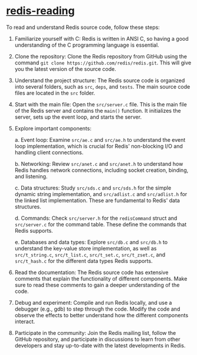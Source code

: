 # [redis-reading](https://github.com/code-reading-lab/redis-reading.git)

To read and understand Redis source code, follow these steps:

1. Familiarize yourself with C: Redis is written in ANSI C, so having a good understanding of the C programming language is essential.

2. Clone the repository: Clone the Redis repository from GitHub using the command `git clone https://github.com/redis/redis.git`. This will give you the latest version of the source code.

3. Understand the project structure: The Redis source code is organized into several folders, such as `src`, `deps`, and `tests`. The main source code files are located in the `src` folder.

4. Start with the main file: Open the `src/server.c` file. This is the main file of the Redis server and contains the `main()` function. It initializes the server, sets up the event loop, and starts the server.

5. Explore important components:

   a. Event loop: Examine `src/ae.c` and `src/ae.h` to understand the event loop implementation, which is crucial for Redis' non-blocking I/O and handling client connections.
   
   b. Networking: Review `src/anet.c` and `src/anet.h` to understand how Redis handles network connections, including socket creation, binding, and listening.
   
   c. Data structures: Study `src/sds.c` and `src/sds.h` for the simple dynamic string implementation, and `src/adlist.c` and `src/adlist.h` for the linked list implementation. These are fundamental to Redis' data structures.
   
   d. Commands: Check `src/server.h` for the `redisCommand` struct and `src/server.c` for the command table. These define the commands that Redis supports.
   
   e. Databases and data types: Explore `src/db.c` and `src/db.h` to understand the key-value store implementation, as well as `src/t_string.c`, `src/t_list.c`, `src/t_set.c`, `src/t_zset.c`, and `src/t_hash.c` for the different data types Redis supports.

6. Read the documentation: The Redis source code has extensive comments that explain the functionality of different components. Make sure to read these comments to gain a deeper understanding of the code.

7. Debug and experiment: Compile and run Redis locally, and use a debugger (e.g., gdb) to step through the code. Modify the code and observe the effects to better understand how the different components interact.

8. Participate in the community: Join the Redis mailing list, follow the GitHub repository, and participate in discussions to learn from other developers and stay up-to-date with the latest developments in Redis.

